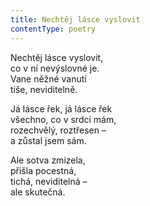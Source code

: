 ```yaml
---
title: Nechtěj lásce vyslovit
contentType: poetry
---
```


<section>

Nechtěj lásce vyslovit,  
co v ní nevýslovné je.  
Vane něžné vanutí  
tiše, neviditelně.

Já lásce řek, já lásce řek  
všechno, co v srdci mám,  
rozechvělý, roztřesen –  
a zůstal jsem sám.

Ale sotva zmizela,  
přišla pocestná,  
tichá, neviditelná –  
ale skutečná.

</section>
